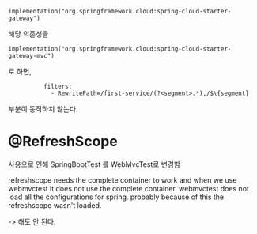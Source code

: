 ```
implementation("org.springframework.cloud:spring-cloud-starter-gateway")
```

해당 의존성을

```
implementation("org.springframework.cloud:spring-cloud-starter-gateway-mvc")
```

로 하면,

```
          filters:
            - RewritePath=/first-service/(?<segment>.*),/$\{segment}
```

부분이 동작하지 않는다.

# @RefreshScope

사용으로 인해 SpringBootTest 를 WebMvcTest로 변경함

refreshscope needs the complete container to work and when we use webmvctest it does not use the complete container. webmvctest does not load all the configurations for spring. probably because of this the refreshscope wasn't loaded.

-> 해도 안 된다.
